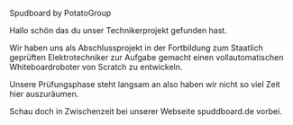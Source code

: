 Spudboard by PotatoGroup

Hallo schön das du unser Technikerprojekt gefunden hast.

Wir haben uns als Abschlussprojekt in der Fortbildung zum Staatlich geprüften Elektrotechniker zur Aufgabe gemacht einen vollautomatischen Whiteboardroboter von Scratch zu entwickeln.

Unsere Prüfungsphase steht langsam an also haben wir nicht so viel Zeit hier auszuräumen.

Schau doch in Zwischenzeit bei unserer Webseite spuddboard.de vorbei.

